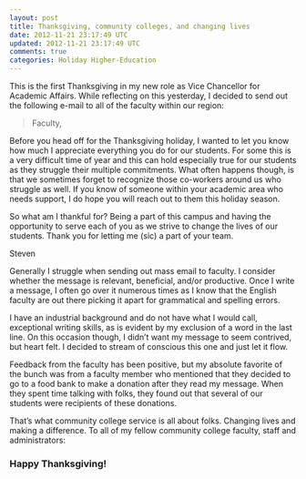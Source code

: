 ```yaml
---           
layout: post
title: Thanksgiving, community colleges, and changing lives
date: 2012-11-21 23:17:49 UTC
updated: 2012-11-21 23:17:49 UTC
comments: true
categories: Holiday Higher-Education
---
```


This is the first Thanksgiving in my new role as Vice Chancellor for
Academic Affairs. While reflecting on this yesterday, I decided to send
out the following e-mail to all of the faculty within our region:

> Faculty,
> 
Before you head off for the Thanksgiving holiday, I wanted to let you know how much I appreciate everything you do for our students. For some this is a very difficult time of year and this can hold especially true for our students as they struggle their multiple commitments. What often happens though, is that we sometimes forget to recognize those co-workers around us who struggle as well. If you know of someone within your academic area who needs support, I do hope you will reach out to them this holiday season.
> 
So what am I thankful for? Being a part of this campus and having the opportunity to serve each of you as we strive to change the lives of our students. Thank you for letting me (sic) a part of your team.
> 
Steven

Generally I struggle when sending out mass email to faculty. I consider whether the message is relevant, beneficial, and/or productive. Once I write a message, I often go over it numerous times as I know that the English faculty are out there picking it apart for grammatical and spelling errors. 

I have an industrial background and do not have
what I would call, exceptional writing skills, as is evident by my exclusion of a word in the last line. On this occasion though, I didn’t want my message to seem contrived, but  heart felt. I decided to stream of conscious this one and just let it flow.

Feedback from the faculty has been positive, but my absolute favorite of the bunch was from a faculty member who mentioned that they decided to go to a food bank to make a donation after they read my message. When they spent time talking with folks, they found out that several of our students were recipients of these donations. 

That’s what community college service is all about folks. Changing lives and making a difference. To all of my fellow community college faculty, staff and administrators:

<h3>Happy Thanksgiving!</h3>
